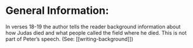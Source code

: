 # General Information:

In verses 18-19 the author tells the reader background information about how Judas died and what people called the field where he died. This is not part of Peter’s speech. (See: [[writing-background]])